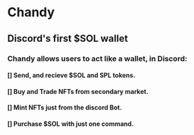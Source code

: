 # Chandy 
## Discord's first $SOL wallet

### Chandy allows users to act like a wallet, in Discord:
#### [] Send, and recieve $SOL and SPL tokens.
#### [] Buy and Trade NFTs from secondary market.
#### [] Mint NFTs just from the discord Bot.
#### [] Purchase $SOL with just one command.
